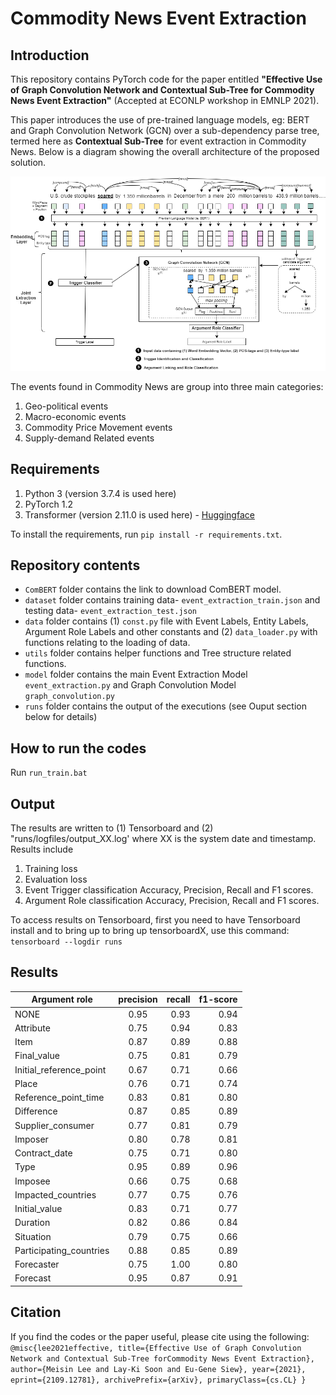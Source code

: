 # Commodity News Event Extraction 

## Introduction
This repository contains PyTorch code for the paper entitled **"Effective Use of Graph Convolution Network and Contextual Sub-Tree for Commodity News Event Extraction"** (Accepted at ECONLP workshop in EMNLP 2021).

This paper introduces the use of pre-trained language models, eg: BERT and Graph Convolution Network (GCN) over a sub-dependency parse tree, termed here as **Contextual Sub-Tree** for event extraction in Commodity News. Below is a diagram showing the overall architecture of the proposed solution. 

![Architecture](fig/architecture_without_polaritymodality.png)

The events found in Commodity News are group into three main categories:
1. Geo-political events
2. Macro-economic events
3. Commodity Price Movement events
4. Supply-demand Related events

## Requirements
1. Python 3 (version 3.7.4 is used here)
2. PyTorch 1.2
3. Transformer (version 2.11.0 is used here) - [Huggingface](https://huggingface.co/transformers/)

To install the requirements, run ```pip install -r requirements.txt```.

## Repository contents
- ```ComBERT``` folder contains the link to download ComBERT model.
- ```dataset``` folder contains training data- ```event_extraction_train.json``` and testing data- ```event_extraction_test.json```
- ```data``` folder contains (1) ```const.py``` file with Event Labels, Entity Labels, Argument Role Labels and other constants and (2) ```data_loader.py``` with functions relating to the loading of data.
- ```utils``` folder contains helper functions and Tree structure related functions.
- ```model``` folder contains the main Event Extraction Model ```event_extraction.py``` and Graph Convolution Model ```graph_convolution.py```
- ```runs``` folder contains the output of the executions (see Ouput section below for details)

## How to run the codes
Run ```run_train.bat ```

## Output
The results are written to (1) Tensorboard and (2) "runs/logfiles/output_XX.log' where XX is the system date and timestamp. Results include
1. Training loss
2. Evaluation loss
3. Event Trigger classification Accuracy, Precision, Recall and F1 scores.
4. Argument Role classification Accuracy, Precision, Recall and F1 scores.

To access results on Tensorboard, first you need to have Tensorboard install and to bring up to bring up tensorboardX, use this command: ```tensorboard --logdir runs```

## Results
|       Argument role      | precision |  recall  | f1-score |
|--------------------------|:---------:|---------:|---------:|
| NONE                     |   0.95    |   0.93   |   0.94   |
| Attribute                |   0.75    |   0.94   |   0.83   |
| Item                     |   0.87    |   0.89   |   0.88   |
| Final_value              |   0.75    |   0.81   |   0.79   |
| Initial_reference_point  |   0.67    |   0.71   |   0.66   |
| Place                    |   0.76    |   0.71   |   0.74   |
| Reference_point_time     |   0.83    |   0.81   |   0.80   |
| Difference               |   0.87    |   0.85   |   0.89   |   
| Supplier_consumer        |   0.77    |   0.81   |   0.79   |
| Imposer                  |   0.80    |   0.78   |   0.81   |
| Contract_date            |   0.75    |   0.71   |   0.80   |
| Type                     |   0.95    |   0.89   |   0.96   |
| Imposee                  |   0.66    |   0.75   |   0.68   |
| Impacted_countries       |   0.77    |   0.75   |   0.76   |
| Initial_value            |   0.83    |   0.71   |   0.77   |
| Duration                 |   0.82    |   0.86   |   0.84   |
| Situation                |   0.79    |   0.75   |   0.66   |
| Participating_countries  |   0.88    |   0.85   |   0.89   |
| Forecaster               |   0.75    |   1.00   |   0.80   |
| Forecast                 |   0.95    |   0.87   |   0.91   |


## Citation
If you find the codes or the paper useful, please cite using the following:
``
@misc{lee2021effective,
      title={Effective Use of Graph Convolution Network and Contextual Sub-Tree forCommodity News Event Extraction}, 
      author={Meisin Lee and Lay-Ki Soon and Eu-Gene Siew},
      year={2021},
      eprint={2109.12781},
      archivePrefix={arXiv},
      primaryClass={cs.CL}
}
``
